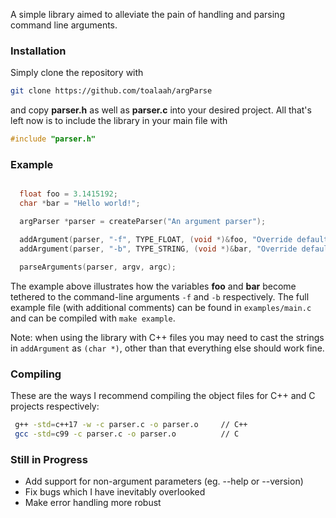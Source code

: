 A simple library aimed to alleviate the pain of handling and parsing command line arguments.

### Installation

Simply clone the repository with 

```bash 
git clone https://github.com/toalaah/argParse 
``` 

and copy **parser.h** as well as **parser.c** into your desired project. All that's left now is to include the library in your main file with 

```c
#include "parser.h"
```

### Example

```c

  float foo = 3.1415192;
  char *bar = "Hello world!";

  argParser *parser = createParser("An argument parser");

  addArgument(parser, "-f", TYPE_FLOAT, (void *)&foo, "Override default float");
  addArgument(parser, "-b", TYPE_STRING, (void *)&bar, "Override default string");

  parseArguments(parser, argv, argc);
```

The example above illustrates how the variables **foo** and **bar** become tethered to the command-line arguments `-f` and `-b` respectively. The full example file (with additional comments) can be found in `examples/main.c` and can be compiled with `make example`.    

Note: when using the library with C++ files you may need to cast the strings in `addArgument` as `(char *)`, other than that everything else should work fine.

### Compiling

These are the ways I recommend compiling the object files for C++ and C projects respectively:

```bash
 g++ -std=c++17 -w -c parser.c -o parser.o     // C++
 gcc -std=c99 -c parser.c -o parser.o          // C
```

### Still in Progress

* Add support for non-argument parameters (eg. --help or --version)
* Fix bugs which I have inevitably overlooked
* Make error handling more robust

